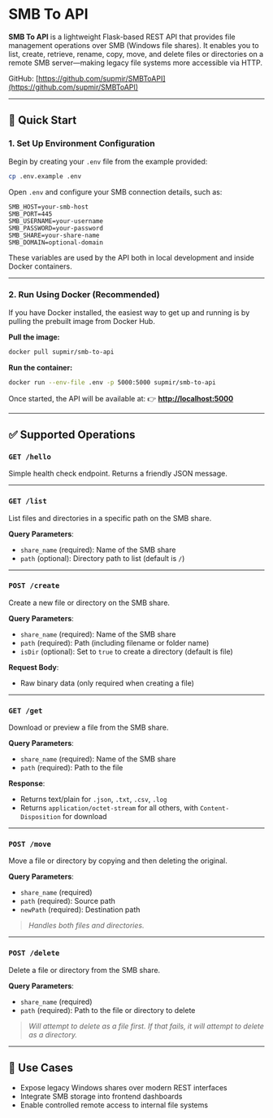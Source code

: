 # SMB To API

**SMB To API** is a lightweight Flask-based REST API that provides file management operations over SMB (Windows file shares). It enables you to list, create, retrieve, rename, copy, move, and delete files or directories on a remote SMB server—making legacy file systems more accessible via HTTP.

GitHub: [https://github.com/supmir/SMBToAPI](https://github.com/supmir/SMBToAPI)

---

## 🚀 Quick Start

### 1. Set Up Environment Configuration

Begin by creating your `.env` file from the example provided:

```sh
cp .env.example .env
```

Open `.env` and configure your SMB connection details, such as:

```
SMB_HOST=your-smb-host
SMB_PORT=445
SMB_USERNAME=your-username
SMB_PASSWORD=your-password
SMB_SHARE=your-share-name
SMB_DOMAIN=optional-domain
```

These variables are used by the API both in local development and inside Docker containers.

---

### 2. Run Using Docker (Recommended)

If you have Docker installed, the easiest way to get up and running is by pulling the prebuilt image from Docker Hub.

**Pull the image:**

```sh
docker pull supmir/smb-to-api
```

**Run the container:**

```sh
docker run --env-file .env -p 5000:5000 supmir/smb-to-api
```

Once started, the API will be available at:
👉 **[http://localhost:5000](http://localhost:5000)**

---

## ✅ Supported Operations

### `GET /hello`

Simple health check endpoint. Returns a friendly JSON message.

---

### `GET /list`

List files and directories in a specific path on the SMB share.

**Query Parameters**:

- `share_name` (required): Name of the SMB share
- `path` (optional): Directory path to list (default is `/`)

---

### `POST /create`

Create a new file or directory on the SMB share.

**Query Parameters**:

- `share_name` (required): Name of the SMB share
- `path` (required): Path (including filename or folder name)
- `isDir` (optional): Set to `true` to create a directory (default is file)

**Request Body**:

- Raw binary data (only required when creating a file)

---

### `GET /get`

Download or preview a file from the SMB share.

**Query Parameters**:

- `share_name` (required): Name of the SMB share
- `path` (required): Path to the file

**Response**:

- Returns text/plain for `.json`, `.txt`, `.csv`, `.log`
- Returns `application/octet-stream` for all others, with `Content-Disposition` for download

---

<!-- ### `POST /rename`

Rename or move a file/directory within the same SMB share.

**JSON Body**:

```json
{
  "share_name": "your-share",
  "path": "/old/path",
  "newPath": "/new/path"
}
```

---

### `POST /copy`

Copy a file by downloading and re-uploading it under a new name.

**JSON Body**:

```json
{
  "share_name": "your-share",
  "path": "/source/file.txt",
  "newPath": "/dest/file_copy.txt"
}
```

> _Note: Only works for files (not folders). No native SMB copy, this reads and stores the file._
---

-->

### `POST /move`

Move a file or directory by copying and then deleting the original.

**Query Parameters**:

- `share_name` (required)
- `path` (required): Source path
- `newPath` (required): Destination path

> _Handles both files and directories._

---

### `POST /delete`

Delete a file or directory from the SMB share.

**Query Parameters**:

- `share_name` (required)
- `path` (required): Path to the file or directory to delete

> _Will attempt to delete as a file first. If that fails, it will attempt to delete as a directory._

---

## 🧱 Use Cases

- Expose legacy Windows shares over modern REST interfaces
- Integrate SMB storage into frontend dashboards
- Enable controlled remote access to internal file systems
